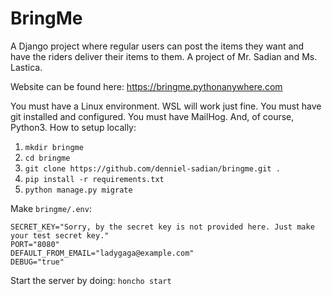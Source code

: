 # BringMe
A Django project where regular users can post the items they want and have the riders deliver their items to them. A project of Mr. Sadian and Ms. Lastica.

Website can be found here: https://bringme.pythonanywhere.com

You must have a Linux environment. WSL will work just fine. You must have git installed and configured. You must have MailHog. And, of course, Python3.
How to setup locally:

1. `mkdir bringme`
2. `cd bringme`
3. `git clone https://github.com/denniel-sadian/bringme.git .`
4. `pip install -r requirements.txt`
5. `python manage.py migrate`

Make `bringme/.env`:
```
SECRET_KEY="Sorry, by the secret key is not provided here. Just make your test secret key."
PORT="8080"
DEFAULT_FROM_EMAIL="ladygaga@example.com"
DEBUG="true"
```

Start the server by doing: `honcho start`
